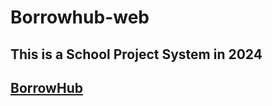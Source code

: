 ﻿<h1>Borrowhub-web</h1>
 <h2>This is a School Project System in 2024</h2>
 <h2><a href="https://devlou-rens.github.io/borrowhub-web/" target="_blank">BorrowHub</a></h2>








